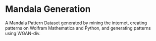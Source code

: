 # Mandala Generation
 A Mandala Pattern Dataset generated by mining the internet, creating patterns on Wolfram Mathematica and Python, and generating patterns using WGAN-div.
